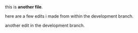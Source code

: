 this is **another file**. 

here are a few edits i made from within the development branch.

another edit in the development branch.